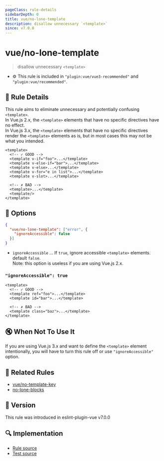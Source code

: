 ```yaml
---
pageClass: rule-details
sidebarDepth: 0
title: vue/no-lone-template
description: disallow unnecessary `<template>`
since: v7.0.0
---
```

# vue/no-lone-template

> disallow unnecessary `<template>`

- :gear: This rule is included in `"plugin:vue/vue3-recommended"` and `"plugin:vue/recommended"`.

## :book: Rule Details

This rule aims to eliminate unnecessary and potentially confusing `<template>`.  
In Vue.js 2.x, the `<template>` elements that have no specific directives have no effect.  
In Vue.js 3.x, the `<template>` elements that have no specific directives render the `<template>` elements as is, but in most cases this may not be what you intended.

<eslint-code-block :rules="{'vue/no-lone-template': ['error']}">

```vue
<template>
  <!-- ✓ GOOD -->
  <template v-if="foo">...</template>
  <template v-else-if="bar">...</template>
  <template v-else>...</template>
  <template v-for="e in list">...</template>
  <template v-slot>...</template>

  <!-- ✗ BAD -->
  <template>...</template>
  <template/>
</template>
```

</eslint-code-block>

## :wrench: Options

```json
{
  "vue/no-lone-template": ["error", {
    "ignoreAccessible": false
  }]
}
```

- `ignoreAccessible` ... If `true`, ignore accessible `<template>` elements. default `false`.  
  Note: this option is useless if you are using Vue.js 2.x.

### `"ignoreAccessible": true`

<eslint-code-block :rules="{'vue/no-lone-template': ['error', { 'ignoreAccessible': true }]}">

```vue
<template>
  <!-- ✓ GOOD -->
  <template ref="foo">...</template>
  <template id="bar">...</template>

  <!-- ✗ BAD -->
  <template class="baz">...</template>
</template>
```

</eslint-code-block>

## :mute: When Not To Use It

If you are using Vue.js 3.x and want to define the `<template>` element intentionally, you will have to turn this rule off or use `"ignoreAccessible"` option.

## :couple: Related Rules

- [vue/no-template-key]
- [no-lone-blocks]

[no-lone-blocks]: https://eslint.org/docs/rules/no-lone-blocks
[vue/no-template-key]: ./no-template-key.md

## :rocket: Version

This rule was introduced in eslint-plugin-vue v7.0.0

## :mag: Implementation

- [Rule source](https://github.com/vuejs/eslint-plugin-vue/blob/master/lib/rules/no-lone-template.js)
- [Test source](https://github.com/vuejs/eslint-plugin-vue/blob/master/tests/lib/rules/no-lone-template.js)
